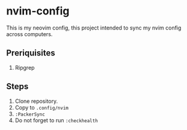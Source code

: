 # nvim-config

This is my neovim config, this project intended to sync my nvim config across computers. 

## Preriquisites
1. Ripgrep

## Steps
1. Clone repository.
2. Copy to `.config/nvim`
3. `:PackerSync` 
4. Do not forget to run `:checkhealth`
